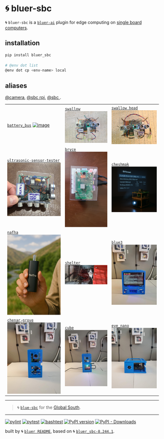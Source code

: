 # 🌀 bluer-sbc

🌀 `bluer-sbc` is a [`bluer-ai`](https://github.com/kamangir/bluer-ai) plugin for edge computing on [single board computers](https://github.com/kamangir/blue-bracket). 

## installation

```bash
pip install bluer_sbc

# @env dot list
@env dot cp <env-name> local
```

## aliases

[@camera](./bluer_sbc/docs/aliases/camera.md), 
[@sbc rpi](./bluer_sbc/docs/aliases/sbc.md), 
[@sbc <hardware>](./bluer_sbc/docs/aliases/hardware.md).

|   |   |   |
| --- | --- | --- |
| [`battery_bus`](./bluer_sbc/docs/battery-bus.md) [![image](https://github.com/kamangir/assets2/raw/main/battery_bus/concept.png)](./bluer_sbc/docs/battery-bus.md)  | [`swallow`](./bluer_sbc/docs/swallow.md) [![image](https://github.com/kamangir/assets2/blob/main/swallow/design/v5/01.jpg?raw=true)](./bluer_sbc/docs/swallow.md)  | [`swallow head`](./bluer_sbc/docs/swallow-head.md) [![image](https://github.com/kamangir/assets2/blob/main/swallow/design/head-v1/01.jpg?raw=true)](./bluer_sbc/docs/swallow-head.md)  |
| [`ultrasonic-sensor-tester`](./bluer_sbc/docs/ultrasonic-sensor-tester.md) [![image](https://github.com/kamangir/assets2/blob/main/ultrasonic-sensor-tester/00.jpg?raw=true)](./bluer_sbc/docs/ultrasonic-sensor-tester.md)  | [`bryce`](./bluer_sbc/docs/bryce.md) [![image](https://github.com/kamangir/assets2/blob/main/bryce/08.jpg?raw=true)](./bluer_sbc/docs/bryce.md)  | [`cheshmak`](./bluer_sbc/docs/cheshmak.md) [![image](https://github.com/kamangir/assets2/blob/main/cheshmak/01.png?raw=true)](./bluer_sbc/docs/cheshmak.md)  |
| [`nafha`](./bluer_sbc/docs/nafha.md) [![image](https://github.com/kamangir/assets2/blob/main/nafha/01.png?raw=true)](./bluer_sbc/docs/nafha.md)  | [`shelter`](./bluer_sbc/docs/shelter.md) [![image](https://github.com/kamangir/assets2/raw/main/shelter/20251006_181554.jpg)](./bluer_sbc/docs/shelter.md)  | [`blue3`](https://github.com/kamangir/blue-bracket/blob/main/designs/blue3.md) [![image](https://github.com/kamangir/blue-bracket/raw/main/images/blue3-1.jpg)](https://github.com/kamangir/blue-bracket/blob/main/designs/blue3.md)  |
| [`chenar-grove`](https://github.com/kamangir/blue-bracket/blob/main/designs/chenar-grove.md) [![image](https://github.com/kamangir/blue-bracket/raw/main/images/chenar-grove-1.jpg)](https://github.com/kamangir/blue-bracket/blob/main/designs/chenar-grove.md)  | [`cube`](https://github.com/kamangir/blue-bracket/blob/main/designs/cube.md) [![image](https://github.com/kamangir/blue-bracket/raw/main/images/cube-1.jpg)](https://github.com/kamangir/blue-bracket/blob/main/designs/cube.md)  | [`eye_nano`](https://github.com/kamangir/blue-bracket/blob/main/designs/eye_nano.md) [![image](https://github.com/kamangir/blue-bracket/raw/main/images/eye_nano-1.jpg)](https://github.com/kamangir/blue-bracket/blob/main/designs/eye_nano.md)  |

---

> 🌀 [`blue-sbc`](https://github.com/kamangir/blue-sbc) for the [Global South](https://github.com/kamangir/bluer-south).

---


[![pylint](https://github.com/kamangir/bluer-sbc/actions/workflows/pylint.yml/badge.svg)](https://github.com/kamangir/bluer-sbc/actions/workflows/pylint.yml) [![pytest](https://github.com/kamangir/bluer-sbc/actions/workflows/pytest.yml/badge.svg)](https://github.com/kamangir/bluer-sbc/actions/workflows/pytest.yml) [![bashtest](https://github.com/kamangir/bluer-sbc/actions/workflows/bashtest.yml/badge.svg)](https://github.com/kamangir/bluer-sbc/actions/workflows/bashtest.yml) [![PyPI version](https://img.shields.io/pypi/v/bluer-sbc.svg)](https://pypi.org/project/bluer-sbc/) [![PyPI - Downloads](https://img.shields.io/pypi/dd/bluer-sbc)](https://pypistats.org/packages/bluer-sbc)

built by 🌀 [`bluer README`](https://github.com/kamangir/bluer-objects/tree/main/bluer_objects/README), based on 🌀 [`bluer_sbc-8.244.1`](https://github.com/kamangir/bluer-sbc).

